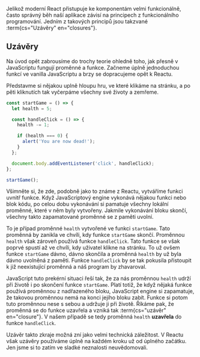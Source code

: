 Jelikož moderní React přistupuje ke komponentám velmi funkcionálně, často správný běh naší aplikace závisí na principech z funkcionálního programování. Jedním z takových principů jsou takzvané :term{cs="Uzávěry" en="closures"}.

## Uzávěry

Na úvod opět zabrousíme do trochy teorie ohledně toho, jak přesně v JavaScriptu fungují proměnné a funkce. Začneme úplně jednoduchou funkcí ve vanilla JavaScriptu a brzy se dopracujeme opět k Reactu.

Představme si nějakou uplně hloupu hru, ve které klikáme na stránku, a po pěti kliknutích tak vyčerpáme všechny své životy a zemřeme.

```js
const startGame = () => {
  let health = 5;

  const handleClick = () => {
    health -= 1;

    if (health === 0) {
      alert('You are now dead!');
    }
  };

  document.body.addEventListener('click', handleClick);
};

startGame();
```

Všimněte si, že zde, podobně jako to známe z Reactu, vytváříme funkci uvnitř funkce. Když JavaScriptový engine vykonává nějakou funkci nebo blok kódu, po celou dobu vykonávání si pamatuje všechny lokální proměnné, které v něm byly vytvořeny. Jakmile vykonávání bloku skončí, všechny takto zapamatované proměnné se z paměti uvolní.

To je případ proměnné `health` vytvořené ve funkci `startGame`. Tato proměnná by zanikla ve chvíli, kdy funkce `startGame` skončí. Proměnnou `health` však zároveň používá funkce `handleClick`. Tato funkce se však poprvé spustí až ve chvíli, kdy uživatel klikne na stránku. To už ovšem funkce `startGame` dávno, dávno skončila a proměnná `health` by už byla dávno uvolněná z paměti. Funkce `handleClick` by se tak pokusila přistoupit k již neexistující proměnná a náš program by zhavaroval.

JavaScript tuto prekérní situaci řeší tak, že za nás proměnnou `health` udrží při životě i po skončení funkce `startGame`. Platí totiž, že když nějaká funkce používá proměnnou z nadřazeného bloku, JavaScript engine si zapamatuje, že takovou proměnnou nemá na konci jejího bloku zabít. Funkce si potom tuto proměnnou nese s sebou a udržuje ji při životě. Říkáme pak, že proměnná se do funkce uzavřela a vzniká tak :term{cs="uzávěr" en="closure"}. V našem případě se tedy proměnná `health` **uzavřela** do funkce `handleClick`.

Uzávěr takto zkraje možná zní jako velmi technická záležitost. V Reactu však uzávěry používáme úplně na každém kroku už od úplného začátku. Jen jsme si to zatím ve sladké neznalosti neuvědomovali.
